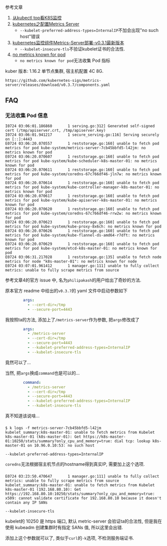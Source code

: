 # 

参考文章

1. [从kubectl top看K8S监控](https://www.jianshu.com/p/64230e3b6e6c)
2. [kubernetes之配置Metrics Server](https://www.cnblogs.com/cptao/p/10912775.html)
    - `--kubelet-preferred-address-types=InternalIP`不加会出现"no such host"错误
3. [kubernetes监控组件Metrics-Server部署-v0.3.1最新版本](https://blog.csdn.net/zyl290760647/article/details/83041991)
    - `--kubelet-insecure-tls`不验证kubelet证书的合法性.
4. [no metrics known for pod](https://github.com/kubernetes-sigs/metrics-server/issues/237)
    - `no metrics known for pod`无法收集 Pod 指标

kuber 版本: 1.16.2 单节点集群, 宿主机配置 4C 8G.

`https://github.com/kubernetes-sigs/metrics-server/releases/download/v0.3.7/components.yaml`

## FAQ

### 无法收集 Pod 信息

```
I0724 03:06:01.186860       1 serving.go:312] Generated self-signed cert (/tmp/apiserver.crt, /tmp/apiserver.key)
I0724 03:06:01.941217       1 secure_serving.go:116] Serving securely on [::]:4443
E0724 03:06:20.070557       1 reststorage.go:160] unable to fetch pod metrics for pod kube-system/metrics-server-7cb45bbfd5-l42jm: no metrics known for pod
E0724 03:06:20.070607       1 reststorage.go:160] unable to fetch pod metrics for pod kube-system/kube-scheduler-k8s-master-01: no metrics known for pod
E0724 03:06:20.070611       1 reststorage.go:160] unable to fetch pod metrics for pod kube-system/coredns-67c766df46-jln7w: no metrics known for pod
E0724 03:06:20.070614       1 reststorage.go:160] unable to fetch pod metrics for pod kube-system/kube-controller-manager-k8s-master-01: no metrics known for pod
E0724 03:06:20.070617       1 reststorage.go:160] unable to fetch pod metrics for pod kube-system/kube-apiserver-k8s-master-01: no metrics known for pod
E0724 03:06:20.070620       1 reststorage.go:160] unable to fetch pod metrics for pod kube-system/coredns-67c766df46-rrw2w: no metrics known for pod
E0724 03:06:20.070623       1 reststorage.go:160] unable to fetch pod metrics for pod kube-system/kube-proxy-8x6ch: no metrics known for pod
E0724 03:06:20.070626       1 reststorage.go:160] unable to fetch pod metrics for pod kube-system/kube-flannel-ds-amd64-r7dft: no metrics known for pod
E0724 03:06:20.070629       1 reststorage.go:160] unable to fetch pod metrics for pod kube-system/etcd-k8s-master-01: no metrics known for pod
E0724 03:06:31.217028       1 reststorage.go:135] unable to fetch node metrics for node "k8s-master-01": no metrics known for node
E0724 03:07:01.961412       1 manager.go:111] unable to fully collect metrics: unable to fully scrape metrics from source 
```

参考文章4的官方 issue 中, 名为`philipakash`的用户给出了奇妙的方法.

原本官方 readme 中给出的`v0.3.7`的 yaml 文件中启动参数如下

```yaml
        args:
          - --cert-dir=/tmp
          - --secure-port=4443
```

我按照ta的方法, 添加上了`/metrics-server`作为参数, 把`args`修改成了

```yaml
        args:
          - /metrics-server
          - --cert-dir=/tmp
          - --secure-port=4443
          - --kubelet-preferred-address-types=InternalIP
          - --kubelet-insecure-tls
```

竟然可以了...

当然, 把`args`换成`command`也是可以的...

```yaml
        command:
          - /metrics-server
          - --cert-dir=/tmp
          - --secure-port=4443
          - --kubelet-preferred-address-types=InternalIP
          - --kubelet-insecure-tls
```

真不知道该说啥...

### 

```console
$ k logs -f metrics-server-7cb45bbfd5-l42jm
kubelet_summary:k8s-master-01: unable to fetch metrics from Kubelet k8s-master-01 (k8s-master-01): Get https://k8s-master-01:10250/stats/summary?only_cpu_and_memory=true: dial tcp: lookup k8s-master-01 on 10.96.0.10:53: no such host
```

`--kubelet-preferred-address-types=InternalIP`

`coredns`无法根据宿主机节点的hostname得到真实IP, 需要加上这个选项.

### 

```
E0724 03:23:50.470647       1 manager.go:111] unable to fully collect metrics: unable to fully scrape metrics from source kubelet_summary:k8s-master-01: unable to fetch metrics from Kubelet k8s-master-01 (192.168.80.10): Get https://192.168.80.10:10250/stats/summary?only_cpu_and_memory=true: x509: cannot validate certificate for 192.168.80.10 because it doesn't contain any IP SANs
```

`--kubelet-insecure-tls`

kubelet的 10250 是 https 端口, 默认 metric-server 会验证ta的合法性, 但是我在使用 kubeadm 创建集群时有指定 SANs 值, 所以这里会出错.

添加上这个参数就可以了, 类似于`curl`的`-k`选项, 不检测服务端证书.
